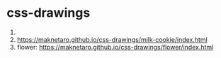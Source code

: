 # css-drawings

1.
2. https://maknetaro.github.io/css-drawings/milk-cookie/index.html
3. flower: https://maknetaro.github.io/css-drawings/flower/index.html
